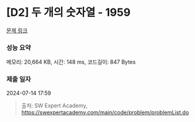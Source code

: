 # [D2] 두 개의 숫자열 - 1959 

[문제 링크](https://swexpertacademy.com/main/code/problem/problemDetail.do?contestProbId=AV5PpoFaAS4DFAUq) 

### 성능 요약

메모리: 20,664 KB, 시간: 148 ms, 코드길이: 847 Bytes

### 제출 일자

2024-07-14 17:59



> 출처: SW Expert Academy, https://swexpertacademy.com/main/code/problem/problemList.do